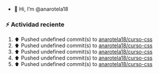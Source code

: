 - 👋 Hi, I’m @anarotela18

### :zap: Actividad reciente
<!--RECENT_ACTIVITY:start-->
1. ⬆️ Pushed undefined commit(s) to [anarotela18/curso-css](https://github.com/anarotela18/curso-css)<br>
2. ⬆️ Pushed undefined commit(s) to [anarotela18/curso-css](https://github.com/anarotela18/curso-css)<br>
3. ⬆️ Pushed undefined commit(s) to [anarotela18/curso-css](https://github.com/anarotela18/curso-css)<br>
4. ⬆️ Pushed undefined commit(s) to [anarotela18/curso-css](https://github.com/anarotela18/curso-css)<br>
5. ⬆️ Pushed undefined commit(s) to [anarotela18/curso-css](https://github.com/anarotela18/curso-css)<br>
<!--RECENT_ACTIVITY:end-->
